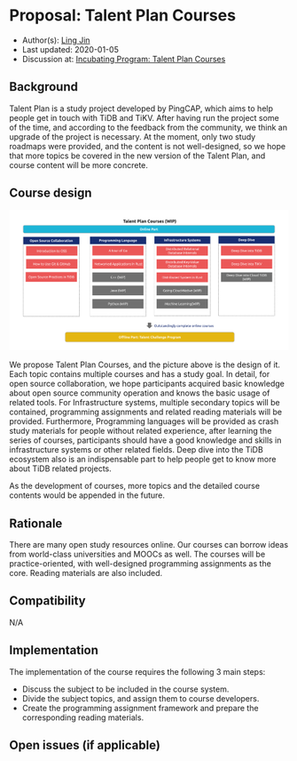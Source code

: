 # Proposal: Talent Plan Courses

- Author(s): [Ling Jin](https://github.com/JinLingChristoher)
- Last updated: 2020-01-05
- Discussion at: [Incubating Program: Talent Plan Courses](https://github.com/pingcap/community/issues/130)

## Background

Talent Plan is a study project developed by PingCAP, which aims to help people get in touch with TiDB and TiKV. After having run the project some of the time, and according to the feedback from the community, we think an upgrade of the project is necessary. At the moment, only two study roadmaps were provided, and the content is not well-designed, so we hope that more topics be covered in the new version of the Talent Plan, and course content will be more concrete.

## Course design

![course map](../media/rfc-talent-plan-courses.png)

We propose Talent Plan Courses, and the picture above is the design of it. Each topic contains multiple courses and has a study goal. In detail, for open source collaboration, we hope participants acquired basic knowledge about open source community operation and knows the basic usage of related tools. For Infrastructure systems, multiple secondary topics will be contained, programming assignments and related reading materials will be provided. Furthermore, Programming languages will be provided as crash study materials for people without related experience, after learning the series of courses, participants should have a good knowledge and skills in infrastructure systems or other related fields. Deep dive into the TiDB ecosystem also is an indispensable part to help people get to know more about TiDB related projects.

As the development of courses, more topics and the detailed course contents would be appended in the future.

## Rationale

There are many open study resources online. Our courses can borrow ideas from world-class universities and MOOCs as well. The courses will be practice-oriented, with well-designed programming assignments as the core. Reading materials are also included.

## Compatibility

N/A

## Implementation

The implementation of the course requires the following 3 main steps:

- Discuss the subject to be included in the course system.
- Divide the subject topics, and assign them to course developers.
- Create the programming assignment framework and prepare the corresponding reading materials.

## Open issues (if applicable)
